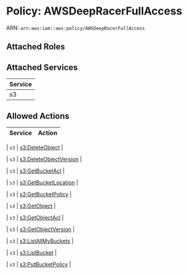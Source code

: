 # Policy: AWSDeepRacerFullAccess

ARN: `arn:aws:iam::aws:policy/AWSDeepRacerFullAccess`

## Attached Roles

## Attached Services

| Service |
|---------|
| s3 |

## Allowed Actions

| Service | Action |
|:-------:|--------|

| `s3` | [s3:DeleteObject](../actions.md#s3:deleteobject) |

| `s3` | [s3:DeleteObjectVersion](../actions.md#s3:deleteobjectversion) |

| `s3` | [s3:GetBucketAcl](../actions.md#s3:getbucketacl) |

| `s3` | [s3:GetBucketLocation](../actions.md#s3:getbucketlocation) |

| `s3` | [s3:GetBucketPolicy](../actions.md#s3:getbucketpolicy) |

| `s3` | [s3:GetObject](../actions.md#s3:getobject) |

| `s3` | [s3:GetObjectAcl](../actions.md#s3:getobjectacl) |

| `s3` | [s3:GetObjectVersion](../actions.md#s3:getobjectversion) |

| `s3` | [s3:ListAllMyBuckets](../actions.md#s3:listallmybuckets) |

| `s3` | [s3:ListBucket](../actions.md#s3:listbucket) |

| `s3` | [s3:PutBucketPolicy](../actions.md#s3:putbucketpolicy) |
